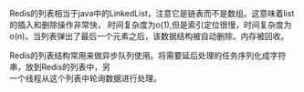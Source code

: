 Redis的列表相当于java中的LinkedList，注意它是链表而不是数组。这意味着list的插入和删除操作非常快， 
时间复杂度为o(1),但是索引定位很慢，时间复杂度为o(n)。当列表弹出了最后一个元素之后，该数据结构被自动删除。内存被回收。

Redis的列表结构常用来做异步队列使用。将需要延后处理的任务序列化成字符串，放到Redis的列表中，另  
一个线程从这个列表中轮询数据进行处理。
